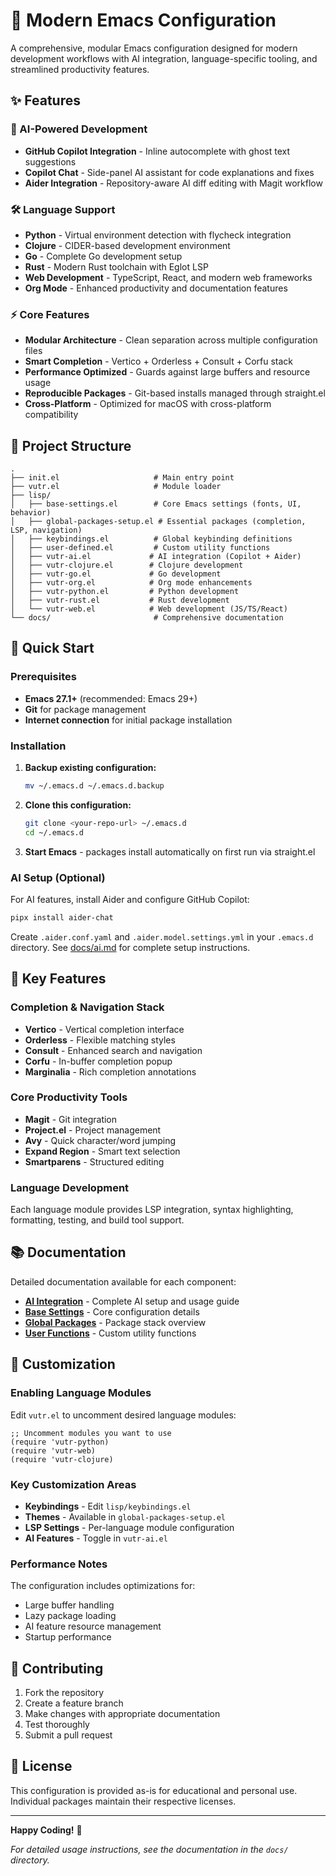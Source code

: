 # 🚀 Modern Emacs Configuration

A comprehensive, modular Emacs configuration designed for modern development workflows with AI integration, language-specific tooling, and streamlined productivity features.

## ✨ Features

### 🤖 AI-Powered Development
- **GitHub Copilot Integration** - Inline autocomplete with ghost text suggestions
- **Copilot Chat** - Side-panel AI assistant for code explanations and fixes
- **Aider Integration** - Repository-aware AI diff editing with Magit workflow

### 🛠 Language Support
- **Python** - Virtual environment detection with flycheck integration
- **Clojure** - CIDER-based development environment
- **Go** - Complete Go development setup
- **Rust** - Modern Rust toolchain with Eglot LSP
- **Web Development** - TypeScript, React, and modern web frameworks
- **Org Mode** - Enhanced productivity and documentation features

### ⚡ Core Features
- **Modular Architecture** - Clean separation across multiple configuration files
- **Smart Completion** - Vertico + Orderless + Consult + Corfu stack
- **Performance Optimized** - Guards against large buffers and resource usage
- **Reproducible Packages** - Git-based installs managed through straight.el
- **Cross-Platform** - Optimized for macOS with cross-platform compatibility

## 📁 Project Structure

```
.
├── init.el                     # Main entry point
├── vutr.el                     # Module loader
├── lisp/
│   ├── base-settings.el        # Core Emacs settings (fonts, UI, behavior)
│   ├── global-packages-setup.el # Essential packages (completion, LSP, navigation)
│   ├── keybindings.el          # Global keybinding definitions
│   ├── user-defined.el         # Custom utility functions
│   ├── vutr-ai.el             # AI integration (Copilot + Aider)
│   ├── vutr-clojure.el        # Clojure development
│   ├── vutr-go.el             # Go development
│   ├── vutr-org.el            # Org mode enhancements
│   ├── vutr-python.el         # Python development
│   ├── vutr-rust.el           # Rust development
│   └── vutr-web.el            # Web development (JS/TS/React)
└── docs/                       # Comprehensive documentation
```

## 🚀 Quick Start

### Prerequisites

- **Emacs 27.1+** (recommended: Emacs 29+)
- **Git** for package management
- **Internet connection** for initial package installation

### Installation

1. **Backup existing configuration:**
   ```bash
   mv ~/.emacs.d ~/.emacs.d.backup
   ```

2. **Clone this configuration:**
   ```bash
   git clone <your-repo-url> ~/.emacs.d
   cd ~/.emacs.d
   ```

3. **Start Emacs** - packages install automatically on first run via straight.el

### AI Setup (Optional)

For AI features, install Aider and configure GitHub Copilot:

```bash
pipx install aider-chat
```

Create `.aider.conf.yaml` and `.aider.model.settings.yml` in your `.emacs.d` directory. See [docs/ai.md](docs/ai.md) for complete setup instructions.

## 🎯 Key Features

### Completion & Navigation Stack
- **Vertico** - Vertical completion interface
- **Orderless** - Flexible matching styles
- **Consult** - Enhanced search and navigation
- **Corfu** - In-buffer completion popup
- **Marginalia** - Rich completion annotations

### Core Productivity Tools
- **Magit** - Git integration
- **Project.el** - Project management
- **Avy** - Quick character/word jumping
- **Expand Region** - Smart text selection
- **Smartparens** - Structured editing

### Language Development
Each language module provides LSP integration, syntax highlighting, formatting, testing, and build tool support.

## 📚 Documentation

Detailed documentation available for each component:

- **[AI Integration](docs/ai.md)** - Complete AI setup and usage guide
- **[Base Settings](docs/base-settings.md)** - Core configuration details
- **[Global Packages](docs/global-packages.md)** - Package stack overview
- **[User Functions](docs/user-defined.md)** - Custom utility functions

## 🔧 Customization

### Enabling Language Modules

Edit `vutr.el` to uncomment desired language modules:

```elisp
;; Uncomment modules you want to use
(require 'vutr-python)
(require 'vutr-web)
(require 'vutr-clojure)
```

### Key Customization Areas

- **Keybindings** - Edit `lisp/keybindings.el`
- **Themes** - Available in `global-packages-setup.el`
- **LSP Settings** - Per-language module configuration
- **AI Features** - Toggle in `vutr-ai.el`

### Performance Notes

The configuration includes optimizations for:
- Large buffer handling
- Lazy package loading
- AI feature resource management
- Startup performance

## 🤝 Contributing

1. Fork the repository
2. Create a feature branch
3. Make changes with appropriate documentation
4. Test thoroughly
5. Submit a pull request

## 📝 License

This configuration is provided as-is for educational and personal use. Individual packages maintain their respective licenses.

---

**Happy Coding!** 🎉

*For detailed usage instructions, see the documentation in the `docs/` directory.*
